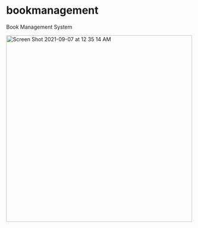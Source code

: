 # bookmanagement

Book Management System 

<img width="500" height="500" alt="Screen Shot 2021-09-07 at 12 35 14 AM" src="https://user-images.githubusercontent.com/63063197/132285878-1ba9c2ea-7d9f-4a66-a992-e5e1afcc79a4.png">
